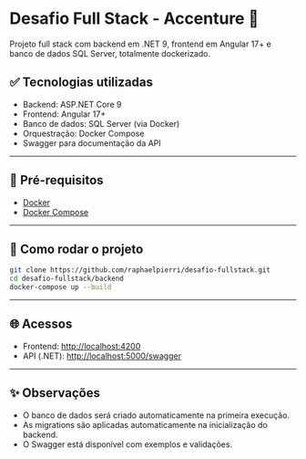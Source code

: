# Desafio Full Stack - Accenture 🚀

Projeto full stack com backend em .NET 9, frontend em Angular 17+ e banco de dados SQL Server, totalmente dockerizado.

## ✅ Tecnologias utilizadas

- Backend: ASP.NET Core 9
- Frontend: Angular 17+
- Banco de dados: SQL Server (via Docker)
- Orquestração: Docker Compose
- Swagger para documentação da API

---

## 🧱 Pré-requisitos

- [Docker](https://www.docker.com/)
- [Docker Compose](https://docs.docker.com/compose/)

---

## 🚀 Como rodar o projeto

```bash
git clone https://github.com/raphaelpierri/desafio-fullstack.git
cd desafio-fullstack/backend
docker-compose up --build
```

---

## 🌐 Acessos

- Frontend: [http://localhost:4200](http://localhost:4200)
- API (.NET): [http://localhost:5000/swagger](http://localhost:5000/swagger)


---

## ✨ Observações

- O banco de dados será criado automaticamente na primeira execução.
- As migrations são aplicadas automaticamente na inicialização do backend.
- O Swagger está disponível com exemplos e validações.